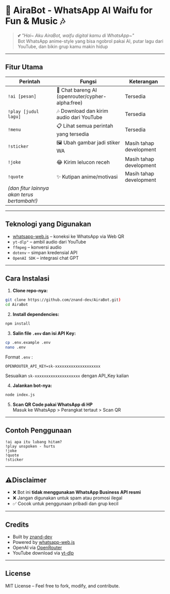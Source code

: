 
# 💫 AiraBot - WhatsApp AI Waifu for Fun & Music 🎶

> 💕 *"Hai~ Aku AiraBot, waifu digital kamu di WhatsApp~"*  
> Bot WhatsApp anime-style yang bisa ngobrol pakai AI, putar lagu dari YouTube, dan bikin grup kamu makin hidup

---

## Fitur Utama

| Perintah | Fungsi | Keterangan |
|----------|--------|------------|
| `!ai [pesan]` | 💬 Chat bareng AI (openrouter/cypher-alpha:free)  | Tersedia |
| `!play [judul lagu]` | 🎶 Download dan kirim audio dari YouTube  | Tersedia |
| `!menu` | 📋 Lihat semua perintah yang tersedia  | Tersedia |
| `!sticker` | 🖼️ Ubah gambar jadi stiker WA  | Masih tahap development |
| `!joke` | 😂 Kirim lelucon receh  | Masih tahap development |
| `!quote` | ✨ Kutipan anime/motivasi  | Masih tahap development |
| *(dan fitur lainnya akan terus bertambah!)* | 

---

## Teknologi yang Digunakan

- [whatsapp-web.js](https://github.com/pedroslopez/whatsapp-web.js) – koneksi ke WhatsApp via Web QR
- `yt-dlp"` – ambil audio dari YouTube
- `ffmpeg` – konversi audio
- `dotenv` – simpan kredensial API
- `OpenAI SDK` – integrasi chat GPT

---

## Cara Instalasi

1. **Clone repo-nya:**

```bash
git clone https://github.com/znand-dev/AiraBot.git)
cd AiraBot
```

2. **Install dependencies:**

```bash
npm install
```

3. **Salin file `.env` dan isi API Key:**

```bash
cp .env.example .env
nano .env
```

Format `.env` :
```
OPENROUTER_API_KEY=sk-xxxxxxxxxxxxxxxxxxxx
```

Sesuaikan `sk-xxxxxxxxxxxxxxxxxxxx` dengan API_Key kalian

4. **Jalankan bot-nya:**

```bash
node index.js
```

5. **Scan QR Code pakai WhatsApp di HP**  
Masuk ke WhatsApp > Perangkat tertaut > Scan QR

---

## Contoh Penggunaan

```
!ai apa itu lubang hitam?
!play unspoken - hurts
!joke
!quote
!sticker
```

---

## ⚠Disclaimer

- ❌ Bot ini **tidak menggunakan WhatsApp Business API resmi**  
- ❌ Jangan digunakan untuk spam atau promosi ilegal
- ✅ Cocok untuk penggunaan pribadi dan grup kecil

---
## Credits

- Built by [znand-dev](https://github.com/znand-dev)
- Powered by [whatsapp-web.js](https://github.com/pedroslopez/whatsapp-web.js)
- OpenAI via [OpenRouter](https://openrouter.ai)
- YouTube download via [yt-dlp](https://github.com/yt-dlp/yt-dlp)



---

## License

MIT License – Feel free to fork, modify, and contribute.

